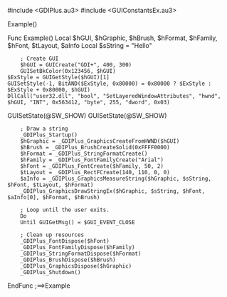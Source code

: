 #include <GDIPlus.au3>
#include <GUIConstantsEx.au3>

Example()

Func Example()
        Local $hGUI, $hGraphic, $hBrush, $hFormat, $hFamily, $hFont, $tLayout, $aInfo
        Local $sString = "Hello"

        ; Create GUI
        $hGUI = GUICreate("GDI+", 400, 300)
		GUISetBkColor(0x123456, $hGUI)
    $ExStyle = GUIGetStyle($hGUI)[1]
    GUISetStyle(-1, BitAND($ExStyle, 0x80000) = 0x80000 ? $ExStyle : $ExStyle + 0x80000, $hGUI)
    DllCall("user32.dll", "bool", "SetLayeredWindowAttributes", "hwnd", $hGUI, "INT", 0x563412, "byte", 255, "dword", 0x03)
GUISetState(@SW_SHOW)
        GUISetState(@SW_SHOW)

        ; Draw a string
        _GDIPlus_Startup()
        $hGraphic = _GDIPlus_GraphicsCreateFromHWND($hGUI)
        $hBrush = _GDIPlus_BrushCreateSolid(0xFFFF0000)
        $hFormat = _GDIPlus_StringFormatCreate()
        $hFamily = _GDIPlus_FontFamilyCreate("Arial")
        $hFont = _GDIPlus_FontCreate($hFamily, 50, 2)
        $tLayout = _GDIPlus_RectFCreate(140, 110, 0, 0)
        $aInfo = _GDIPlus_GraphicsMeasureString($hGraphic, $sString, $hFont, $tLayout, $hFormat)
        _GDIPlus_GraphicsDrawStringEx($hGraphic, $sString, $hFont, $aInfo[0], $hFormat, $hBrush)

        ; Loop until the user exits.
        Do
        Until GUIGetMsg() = $GUI_EVENT_CLOSE

        ; Clean up resources
        _GDIPlus_FontDispose($hFont)
        _GDIPlus_FontFamilyDispose($hFamily)
        _GDIPlus_StringFormatDispose($hFormat)
        _GDIPlus_BrushDispose($hBrush)
        _GDIPlus_GraphicsDispose($hGraphic)
        _GDIPlus_Shutdown()
EndFunc   ;==>Example
